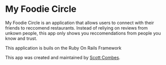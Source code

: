 # My Foodie Circle

My Foodie Circle is an application that allows users to connect with their friends to reccomend restaurants. Instead of reliying on reviews from unkown people, this app only shows you reccomendations from people you know and trust.

This application is buils on the Ruby On Rails Framework


This app was created and maintained by [Scott Combes](http://www.scooterdesignstudio.com).
